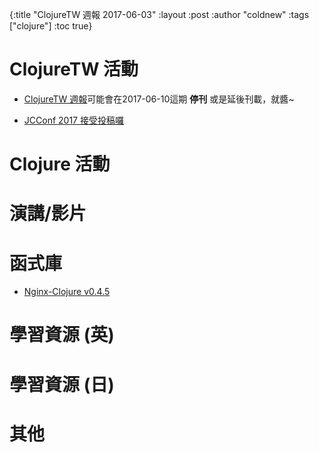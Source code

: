 {:title "ClojureTW 週報 2017-06-03"
:layout :post
:author "coldnew"
:tags  ["clojure"]
:toc true}


# ClojureTW 活動

* [ClojureTW 週報](https://clojure.tw/weekly)可能會在2017-06-10這期 **停刊** 或是延後刊載，就醬~

* [JCConf 2017 接受投稿囉](https://twjug.kktix.cc/events/jcconf-2017-cfp)

# Clojure 活動


# 演講/影片


# 函式庫

* [Nginx-Clojure v0.4.5](https://www.reddit.com/r/Clojure/comments/6duzb5/ann_nginxclojure_v045_20170528_released/)

# 學習資源 (英)

# 學習資源 (日)

# 其他

